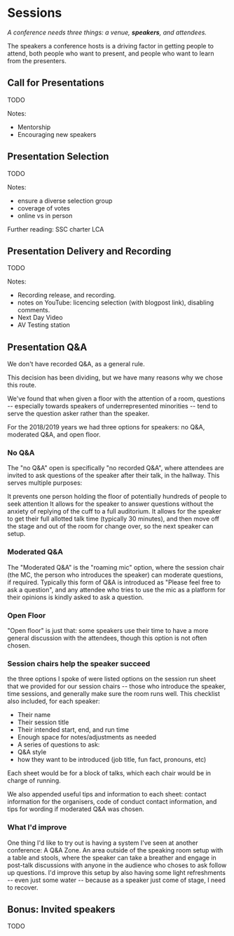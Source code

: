 # Sessions

_A conference needs three things: a venue, **speakers**, and attendees._

The speakers a conference hosts is a driving factor in getting people to attend, both people who want to present, and people who want to learn from the presenters. 


## Call for Presentations

TODO

Notes: 

* Mentorship
* Encouraging new speakers

## Presentation Selection

TODO

Notes: 

* ensure a diverse selection group
* coverage of votes
* online vs in person

Further reading: SSC charter LCA

## Presentation Delivery and Recording

TODO

Notes: 

* Recording release, and recording. 
 * notes on YouTube: licencing selection (with blogpost link), disabling comments. 
* Next Day Video
* AV Testing station

## Presentation Q&A

We don't have recorded Q&A, as a general rule.

This decision has been dividing, but we have many reasons why we chose this route. 

We've found that when given a floor with the attention of a room, questions -- especially towards speakers of underrepresented minorities -- tend to serve the question asker rather than the speaker. 

For the 2018/2019 years we had three options for speakers: no Q&A, moderated Q&A, and open floor. 

### No Q&A

The "no Q&A" open is specifically "no recorded Q&A", where attendees are invited to ask questions of the speaker after their talk, in the hallway. This serves multiple purposes: 


It prevents one person holding the floor of potentially hundreds of people to seek attention
It allows for the speaker to answer questions without the anxiety of replying of the cuff to a full auditorium. 
It allows for the speaker to get their full allotted talk time (typically 30 minutes), and then move off the stage and out of the room for change over, so the next speaker can setup. 

### Moderated Q&A

The "Moderated Q&A" is the "roaming mic" option, where the session chair (the MC, the person who introduces the speaker) can moderate questions, if required. Typically this form of Q&A is introduced as "Please feel free to ask a question", and any attendee who tries to use the mic as a platform for their opinions is kindly asked to ask a question. 

### Open Floor

"Open floor" is just that: some speakers use their time to have a more general discussion with the attendees, though this option is not often chosen. 

### Session chairs help the speaker succeed

the three options I spoke of were listed options on the session run sheet that we provided for our session chairs -- those who introduce the speaker, time sessions, and generally make sure the room runs well. This checklist also included, for each speaker: 

 * Their name
 * Their session title
 * Their intended start, end, and run time
 * Enough space for notes/adjustments as needed
 * A series of questions to ask:
  * Q&A style
  * how they want to be introduced (job title, fun fact, pronouns, etc)

Each sheet would be for a block of talks, which each chair would be in charge of running. 

We also appended useful tips and information to each sheet: contact information for the organisers, code of conduct contact information, and tips for wording if moderated Q&A was chosen. 

### What I'd improve

One thing I'd like to try out is having a system I've seen at another conference: A Q&A Zone. An area outside of the speaking room setup with a table and stools, where the speaker can take a breather and engage in post-talk discussions with anyone in the audience who choses to ask follow up questions. I'd improve this setup by also having some light refreshments -- even just some water -- because as a speaker just come of stage, I need to recover. 


## Bonus: Invited speakers

TODO

